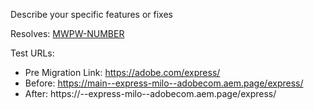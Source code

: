 Describe your specific features or fixes

Resolves: [MWPW-NUMBER](https://jira.corp.adobe.com/browse/MWPW-NUMBER)

Test URLs:
- Pre Migration Link: https://adobe.com/express/
- Before: https://main--express-milo--adobecom.aem.page/express/
- After: https://<branch>--express-milo--adobecom.aem.page/express/
